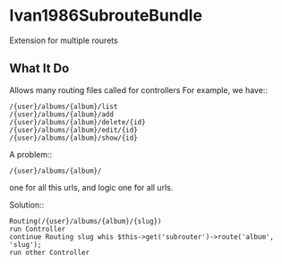 Ivan1986SubrouteBundle
====================== 

Extension for multiple rourets

What It Do
----------

Allows many routing files called for controllers
For example, we have::

    /{user}/albums/{album}/list
    /{user}/albums/{album}/add
    /{user}/albums/{album}/delete/{id}
    /{user}/albums/{album}/edit/{id}
    /{user}/albums/{album}/show/{id}

A problem::

    /{user}/albums/{album}/

one for all this urls, and logic one for all urls.

Solution::

    Routing(/{user}/albums/{album}/{slug})
    run Controller
    continue Routing slug whis $this->get('subrouter')->route('album', 'slug');
    run other Controller
